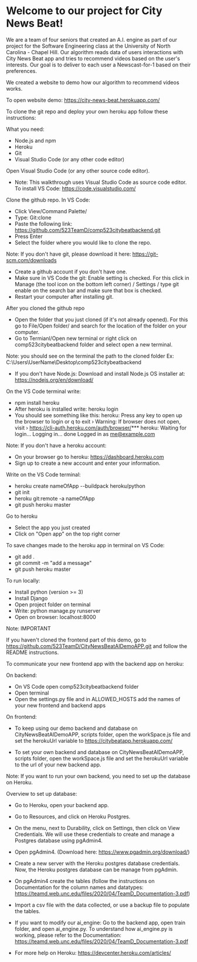 # Welcome to our project for City News Beat!

We are a team of four seniors that created an A.I. engine as part of our project for the Software Engineering class at the University of North Carolina - Chapel Hill. Our algorithm reads data of users interactions with City News Beat app and tries to recommend videos based on the user's interests. Our goal is to deliver to each user a Newscast-for-1 based on their preferences.

We created a website to demo how our algorithm to recommend videos works.

To open website demo: https://city-news-beat.herokuapp.com/

To clone the git repo and deploy your own heroku app follow these instructions:

What you need:
- Node.js and npm
- Heroku
- Git
- Visual Studio Code (or any other code editor)


Open Visual Studio Code (or any other source code editor).
- Note: This walkthrough uses Visual Studio Code as source code editor.
  To install VS Code: https://code.visualstudio.com/

Clone the github repo.
In VS Code:
- Click View/Command Palette/
- Type: Git:clone
- Paste the following link: https://github.com/523TeamD/comp523citybeatbackend.git
- Press Enter
- Select the folder where you would like to clone the repo.

Note: If you don't have git, please download it here:
https://git-scm.com/downloads
- Create a github account if you don't have one.
- Make sure in VS Code the git: Enable setting is checked. For this click in Manage (the tool icon on the bottom left corner) / Settings / type git enable on the search bar and make sure that box is checked.
- Restart your computer after installing git.

After you cloned the github repo
- Open the folder that you just cloned (if it's not already opened). For this go to File/Open folder/ and search for the location of the folder on your computer. 
- Go to Termianl/Open new terminal or right click on comp523citybeatbackend folder and select open a new terminal.

Note: you should see on the terminal the path to the cloned folder Ex: C:\Users\UserName\Desktop\comp523citybeatbackend

- If you don't have Node.js: Download and install Node.js OS installer at: https://nodejs.org/en/download/

On the VS Code terminal write: 
- npm install heroku
- After heroku is installed write: heroku login
- You should see something like this: 
  heroku: Press any key to open up the browser to login or q to exit
 ›   Warning: If browser does not open, visit
 ›   https://cli-auth.heroku.com/auth/browser/***
  heroku: Waiting for login...
  Logging in... done
  Logged in as me@example.com

Note: If you don't have a heroku account:
- On your browser go to heroku: https://dashboard.heroku.com
- Sign up to create a new account and enter your information.

Write on the VS Code terminal:
- heroku create nameOfApp --buildpack heroku/python
- git init
- heroku git:remote -a nameOfApp
- git push heroku master

Go to heroku
- Select the app you just created
- Click on "Open app" on the top right corner

To save changes made to the heroku app in terminal on VS Code:
- git add .
- git commit -m "add a message"
- git push heroku master

To run locally:
- Install python (version >= 3)
- Install Django
- Open project folder on terminal
- Write: python manage.py runserver
- Open on browser: localhost:8000

Note: IMPORTANT

If you haven't cloned the frontend part of this demo, go to https://github.com/523TeamD/CityNewsBeatAIDemoAPP.git and follow the README instructions.

To communicate your new frontend app with the backend app on heroku:

On backend:

- On VS Code open comp523citybeatbackend folder
- Open terminal
- Open the settings.py file and in ALLOWED_HOSTS add the names of your new frontend and backend apps

On frontend:

- To keep using our demo backend and database on CityNewsBeatAIDemoAPP, scripts folder, open the workSpace.js file and set the herokuUrl variable to https://citybeatapp.herokuapp.com/

- To set your own backend and database on CityNewsBeatAIDemoAPP, scripts folder, open the workSpace.js file and set the herokuUrl variable to the url of your new backend app.

Note: If you want to run your own backend, you need to set up the database on Heroku.

Overview to set up database:

- Go to Heroku, open your backend app.
- Go to Resources, and click on Heroku Postgres.
- On the menu, next to Durability, click on Settings, then click on View Credentials. We will use these credentials to create and manage a Postgres database using pgAdmin4.
- Open pgAdmin4. (Download here: https://www.pgadmin.org/download/)
- Create a new server with the Heroku postgres database credentials. Now, the Heroku postgres database can be manage from pgAdmin.
- On pgAdmin4 create the tables (follow the instructions on Documentation for the column names and datatypes: https://teamd.web.unc.edu/files/2020/04/TeamD_Documentation-3.pdf)
- Import a csv file with the data collected, or use a backup file to populate the tables.
- If you want to modify our ai_engine: Go to the backend app, open train folder, and open ai_engine.py. To understand how ai_engine.py is working, please refer to the Documentation: https://teamd.web.unc.edu/files/2020/04/TeamD_Documentation-3.pdf  


- For more help on Heroku: https://devcenter.heroku.com/articles/
